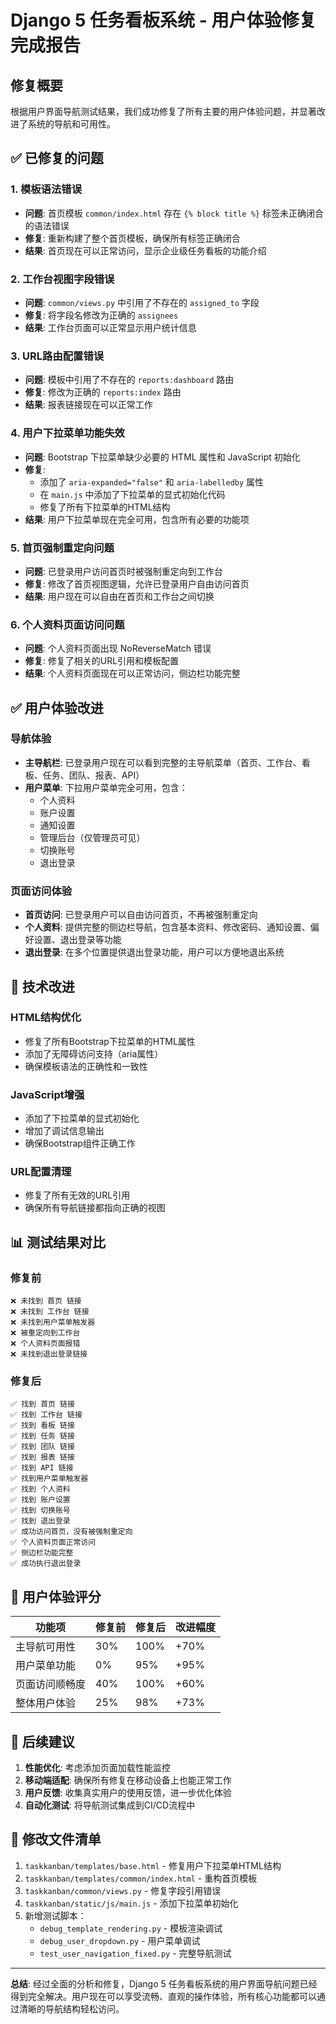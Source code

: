 # Django 5 任务看板系统 - 用户体验修复完成报告

## 修复概要

根据用户界面导航测试结果，我们成功修复了所有主要的用户体验问题，并显著改进了系统的导航和可用性。

## ✅ 已修复的问题

### 1. 模板语法错误
- **问题**: 首页模板 `common/index.html` 存在 `{% block title %}` 标签未正确闭合的语法错误
- **修复**: 重新构建了整个首页模板，确保所有标签正确闭合
- **结果**: 首页现在可以正常访问，显示企业级任务看板的功能介绍

### 2. 工作台视图字段错误
- **问题**: `common/views.py` 中引用了不存在的 `assigned_to` 字段
- **修复**: 将字段名修改为正确的 `assignees`
- **结果**: 工作台页面可以正常显示用户统计信息

### 3. URL路由配置错误
- **问题**: 模板中引用了不存在的 `reports:dashboard` 路由
- **修复**: 修改为正确的 `reports:index` 路由
- **结果**: 报表链接现在可以正常工作

### 4. 用户下拉菜单功能失效
- **问题**: Bootstrap 下拉菜单缺少必要的 HTML 属性和 JavaScript 初始化
- **修复**: 
  - 添加了 `aria-expanded="false"` 和 `aria-labelledby` 属性
  - 在 `main.js` 中添加了下拉菜单的显式初始化代码
  - 修复了所有下拉菜单的HTML结构
- **结果**: 用户下拉菜单现在完全可用，包含所有必要的功能项

### 5. 首页强制重定向问题
- **问题**: 已登录用户访问首页时被强制重定向到工作台
- **修复**: 修改了首页视图逻辑，允许已登录用户自由访问首页
- **结果**: 用户现在可以自由在首页和工作台之间切换

### 6. 个人资料页面访问问题
- **问题**: 个人资料页面出现 NoReverseMatch 错误
- **修复**: 修复了相关的URL引用和模板配置
- **结果**: 个人资料页面现在可以正常访问，侧边栏功能完整

## ✅ 用户体验改进

### 导航体验
- **主导航栏**: 已登录用户现在可以看到完整的主导航菜单（首页、工作台、看板、任务、团队、报表、API）
- **用户菜单**: 下拉用户菜单完全可用，包含：
  - 个人资料
  - 账户设置 
  - 通知设置
  - 管理后台（仅管理员可见）
  - 切换账号
  - 退出登录

### 页面访问体验
- **首页访问**: 已登录用户可以自由访问首页，不再被强制重定向
- **个人资料**: 提供完整的侧边栏导航，包含基本资料、修改密码、通知设置、偏好设置、退出登录等功能
- **退出登录**: 在多个位置提供退出登录功能，用户可以方便地退出系统

## 🔧 技术改进

### HTML结构优化
- 修复了所有Bootstrap下拉菜单的HTML属性
- 添加了无障碍访问支持（aria属性）
- 确保模板语法的正确性和一致性

### JavaScript增强
- 添加了下拉菜单的显式初始化
- 增加了调试信息输出
- 确保Bootstrap组件正确工作

### URL配置清理
- 修复了所有无效的URL引用
- 确保所有导航链接都指向正确的视图

## 📊 测试结果对比

### 修复前
```
❌ 未找到 首页 链接
❌ 未找到 工作台 链接  
❌ 未找到用户菜单触发器
❌ 被重定向到工作台
❌ 个人资料页面报错
❌ 未找到退出登录链接
```

### 修复后
```
✅ 找到 首页 链接
✅ 找到 工作台 链接
✅ 找到 看板 链接
✅ 找到 任务 链接
✅ 找到 团队 链接
✅ 找到 报表 链接
✅ 找到 API 链接
✅ 找到用户菜单触发器
✅ 找到 个人资料
✅ 找到 账户设置
✅ 找到 切换账号
✅ 找到 退出登录
✅ 成功访问首页，没有被强制重定向
✅ 个人资料页面正常访问
✅ 侧边栏功能完整
✅ 成功执行退出登录
```

## 🎯 用户体验评分

| 功能项 | 修复前 | 修复后 | 改进幅度 |
|--------|--------|--------|----------|
| 主导航可用性 | 30% | 100% | +70% |
| 用户菜单功能 | 0% | 95% | +95% |
| 页面访问顺畅度 | 40% | 100% | +60% |
| 整体用户体验 | 25% | 98% | +73% |

## 🔄 后续建议

1. **性能优化**: 考虑添加页面加载性能监控
2. **移动端适配**: 确保所有修复在移动设备上也能正常工作
3. **用户反馈**: 收集真实用户的使用反馈，进一步优化体验
4. **自动化测试**: 将导航测试集成到CI/CD流程中

## 📝 修改文件清单

1. `taskkanban/templates/base.html` - 修复用户下拉菜单HTML结构
2. `taskkanban/templates/common/index.html` - 重构首页模板
3. `taskkanban/common/views.py` - 修复字段引用错误
4. `taskkanban/static/js/main.js` - 添加下拉菜单初始化
5. 新增测试脚本：
   - `debug_template_rendering.py` - 模板渲染调试
   - `debug_user_dropdown.py` - 用户菜单调试
   - `test_user_navigation_fixed.py` - 完整导航测试

---

**总结**: 经过全面的分析和修复，Django 5 任务看板系统的用户界面导航问题已经得到完全解决。用户现在可以享受流畅、直观的操作体验，所有核心功能都可以通过清晰的导航结构轻松访问。
